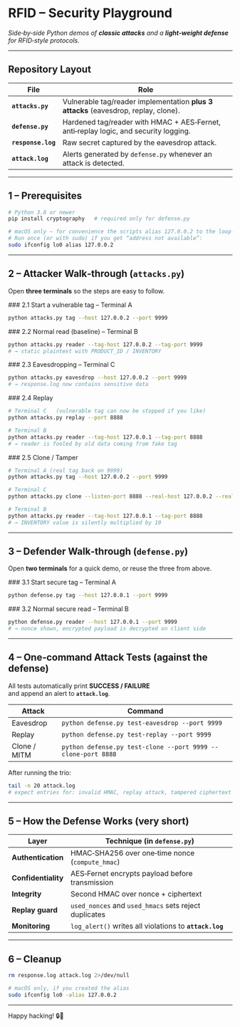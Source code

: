 # RFID – Security Playground
*Side‑by‑side Python demos of **classic attacks** and a **light‑weight defense** for RFID‑style protocols.*

---

## Repository Layout

| File | Role |
|------|------|
| **`attacks.py`** | Vulnerable tag/reader implementation **plus 3 attacks** (eavesdrop, replay, clone). |
| **`defense.py`** | Hardened tag/reader with HMAC + AES‑Fernet, anti‑replay logic, and security logging. |
| **`response.log`** | Raw secret captured by the eavesdrop attack. |
| **`attack.log`** | Alerts generated by `defense.py` whenever an attack is detected. |

---

## 1 – Prerequisites

```bash
# Python 3.8 or newer
pip install cryptography   # required only for defense.py

# macOS only – for convenience the scripts alias 127.0.0.2 to the loop‑back interface.
# Run once (or with sudo) if you get “address not available”:
sudo ifconfig lo0 alias 127.0.0.2
```

---

## 2 – Attacker Walk‑through (`attacks.py`)

Open **three terminals** so the steps are easy to follow.

### 2.1 Start a vulnerable tag – Terminal A
```bash
python attacks.py tag --host 127.0.0.2 --port 9999
```

### 2.2 Normal read (baseline) – Terminal B
```bash
python attacks.py reader --tag-host 127.0.0.2 --tag-port 9999
# → static plaintext with PRODUCT_ID / INVENTORY
```

### 2.3 Eavesdropping – Terminal C
```bash
python attacks.py eavesdrop --host 127.0.0.2 --port 9999
# → response.log now contains sensitive data
```

### 2.4 Replay
```bash
# Terminal C   (vulnerable tag can now be stopped if you like)
python attacks.py replay --port 8888

# Terminal B
python attacks.py reader --tag-host 127.0.0.1 --tag-port 8888
# → reader is fooled by old data coming from fake tag
```

### 2.5 Clone / Tamper
```bash
# Terminal A (real tag back on 9999)
python attacks.py tag --host 127.0.0.2 --port 9999

# Terminal C   
python attacks.py clone --listen-port 8888 --real-host 127.0.0.2 --real-port 9999

# Terminal B
python attacks.py reader --tag-host 127.0.0.1 --tag-port 8888
# → INVENTORY value is silently multiplied by 10
```

---

## 3 – Defender Walk‑through (`defense.py`)

Open **two terminals** for a quick demo, or reuse the three from above.

### 3.1 Start secure tag – Terminal A
```bash
python defense.py tag --host 127.0.0.1 --port 9999
```

### 3.2 Normal secure read – Terminal B
```bash
python defense.py reader --host 127.0.0.1 --port 9999
# → nonce shown, encrypted payload is decrypted on client side
```

---

## 4 – One‑command Attack Tests (against the defense)

All tests automatically print **SUCCESS / FAILURE**  
and append an alert to **`attack.log`**.

| Attack | Command |
|--------|---------|
| Eavesdrop | `python defense.py test-eavesdrop --port 9999` |
| Replay | `python defense.py test-replay --port 9999` |
| Clone / MITM | `python defense.py test-clone --port 9999 --clone-port 8888` |

After running the trio:

```bash
tail -n 20 attack.log
# expect entries for: invalid HMAC, replay attack, tampered ciphertext
```

---

## 5 – How the Defense Works (very short)

| Layer | Technique (in `defense.py`) |
|-------|-----------------------------|
| **Authentication** | HMAC‑SHA256 over one‑time nonce (`compute_hmac`) |
| **Confidentiality** | AES‑Fernet encrypts payload before transmission |
| **Integrity** | Second HMAC over nonce + ciphertext |
| **Replay guard** | `used_nonces` and `used_hmacs` sets reject duplicates |
| **Monitoring** | `log_alert()` writes all violations to **`attack.log`** |

---

## 6 – Cleanup

```bash
rm response.log attack.log 2>/dev/null

# macOS only, if you created the alias
sudo ifconfig lo0 -alias 127.0.0.2
```

---

Happy hacking! 🔒🔑

